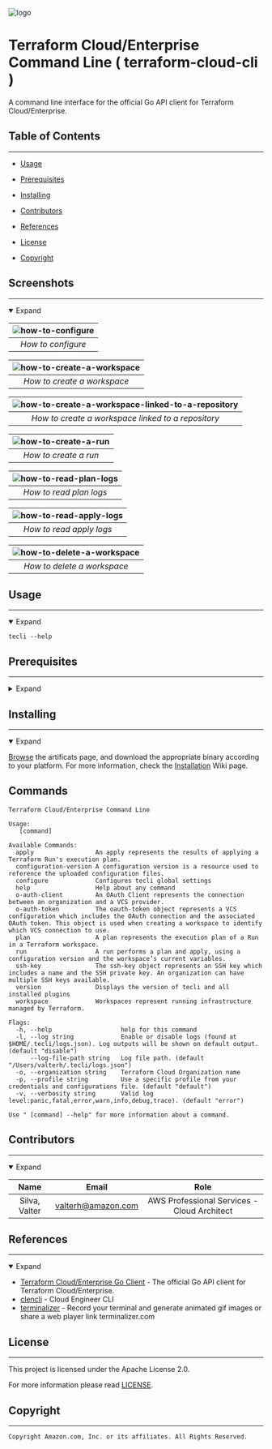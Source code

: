<!--

  ** DO NOT EDIT THIS FILE
  ** 
  ** This file was automatically generated by the [tecli](https://gitlab.aws.dev/devops-aws/terraform-ce-cli)
  ** 1) Make all changes on files under tecli/yaml/*.yaml
  ** 2) Run `tecli template` to rebuild this file
  **
  ** By following this practice we ensure standard and high-quality accross multiple projects.
  ** DO NOT EDIT THIS FILE

-->

![logo](https://images.unsplash.com/photo-1611182758520-e3cad0366193?crop=entropy&cs=tinysrgb&fit=max&fm=jpg&ixid=MXwxOTEyNTB8MHwxfHJhbmRvbXx8fHx8fHx8&ixlib=rb-1.2.1&q=80&w=1080)



# Terraform Cloud/Enterprise Command Line  ( terraform-cloud-cli ) 

A command line interface for the official Go API client for Terraform Cloud/Enterprise.


## Table of Contents
---




 - [Usage](#usage) 
 - [Prerequisites](#prerequisites) 
 - [Installing](#installing) 



 - [Contributors](#contributors) 
 - [References](#references) 
 - [License](#license) 
 - [Copyright](#copyright) 


## Screenshots
---
<details open>
  <summary>Expand</summary>


| ![how-to-configure](clencli/terminalizer/configure.gif) |
|:--:| 
| *How to configure* |

| ![how-to-create-a-workspace](clencli/terminalizer/workspace-create.gif) |
|:--:| 
| *How to create a workspace* |

| ![how-to-create-a-workspace-linked-to-a-repository](clencli/terminalizer/workspace-with-vcs-repo.gif) |
|:--:| 
| *How to create a workspace linked to a repository* |

| ![how-to-create-a-run](clencli/terminalizer/run-create.gif) |
|:--:| 
| *How to create a run* |

| ![how-to-read-plan-logs](clencli/terminalizer/plan-logs.gif) |
|:--:| 
| *How to read plan logs* |

| ![how-to-read-apply-logs](clencli/terminalizer/apply-logs.gif) |
|:--:| 
| *How to read apply logs* |

| ![how-to-delete-a-workspace](clencli/terminalizer/workspace-delete.gif) |
|:--:| 
| *How to delete a workspace* |

</details>



## Usage
---
<details open>
  <summary>Expand</summary>

`tecli --help`
</details>



## Prerequisites
---
<details>
  <summary>Expand</summary>

- [pre-requisites](https://gitlab.aws.dev/devops-aws/tecli/-/wikis/Pre-Requisites) - Pre-Requisites

</details>



## Installing
---
<details open>
  <summary>Expand</summary>

[Browse](https://gitlab.aws.dev/devops-aws/tecli/-/jobs/artifacts/master/browse?job=release) the artificats page, and download the appropriate binary according to your platform.
For more information, check the [Installation](https://gitlab.aws.dev/devops-aws/tecli/-/wikis/Installation) Wiki page.
</details>









## Commands
```
Terraform Cloud/Enterprise Command Line

Usage:
   [command]

Available Commands:
  apply                 An apply represents the results of applying a Terraform Run's execution plan.
  configuration-version A configuration version is a resource used to reference the uploaded configuration files.
  configure             Configures tecli global settings
  help                  Help about any command
  o-auth-client         An OAuth Client represents the connection between an organization and a VCS provider.
  o-auth-token          The oauth-token object represents a VCS configuration which includes the OAuth connection and the associated OAuth token. This object is used when creating a workspace to identify which VCS connection to use.
  plan                  A plan represents the execution plan of a Run in a Terraform workspace.
  run                   A run performs a plan and apply, using a configuration version and the workspace’s current variables.
  ssh-key               The ssh-key object represents an SSH key which includes a name and the SSH private key. An organization can have multiple SSH keys available.
  version               Displays the version of tecli and all installed plugins
  workspace             Workspaces represent running infrastructure managed by Terraform.

Flags:
  -h, --help                   help for this command
  -l, --log string             Enable or disable logs (found at $HOME/.tecli/logs.json). Log outputs will be shown on default output. (default "disable")
      --log-file-path string   Log file path. (default "/Users/valterh/.tecli/logs.json")
  -o, --organization string    Terraform Cloud Organization name
  -p, --profile string         Use a specific profile from your credentials and configurations file. (default "default")
  -v, --verbosity string       Valid log level:panic,fatal,error,warn,info,debug,trace). (default "error")

Use " [command] --help" for more information about a command.
```




## Contributors
---
<details open>
  <summary>Expand</summary>

|     Name     |         Email        |       Role      |
|:------------:|:--------------------:|:---------------:|
|  Silva, Valter  |  valterh@amazon.com  |  AWS Professional Services - Cloud Architect  |

</details>





## References
---
<details open>
  <summary>Expand</summary>

  * [Terraform Cloud/Enterprise Go Client](https://github.com/hashicorp/go-tfe) - The official Go API client for Terraform Cloud/Enterprise.
  * [clencli](https://github.com/awslabs/clencli) - Cloud Engineer CLI
  * [terminalizer](https://github.com/faressoft/terminalizer) - Record your terminal and generate animated gif images or share a web player link terminalizer.com



</details>



## License
---
This project is licensed under the Apache License 2.0.

For more information please read [LICENSE](LICENSE).



## Copyright
---
```
Copyright Amazon.com, Inc. or its affiliates. All Rights Reserved.
```

